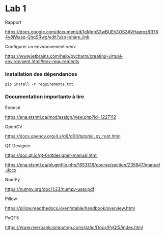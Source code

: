 # Lab 1

Rapport

https://docs.google.com/document/d/1oMppS3wBUEh3OS3AVHaeroz6R7K4y8iWasq-QhqSRwg/edit?usp=share_link

Configurer un environnement venv

https://www.jetbrains.com/help/pycharm/creating-virtual-environment.html#env-requirements

### Installation des dépendances

`pip install -r requirements.txt`

### Documentation importante à lire

Énoncé

https://ena.etsmtl.ca/mod/assign/view.php?id=1227112


OpenCV

https://docs.opencv.org/4.x/d6/d00/tutorial_py_root.html

QT Designer

https://doc.qt.io/qt-6/qtdesigner-manual.html

https://ena.etsmtl.ca/pluginfile.php/1653136/course/section/235847/manuel.docx

NumPy

https://numpy.org/doc/1.23/numpy-user.pdf

Pillow

https://pillow.readthedocs.io/en/stable/handbook/overview.html

PyQT5

https://www.riverbankcomputing.com/static/Docs/PyQt5/index.html
